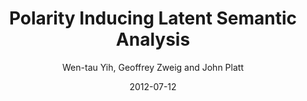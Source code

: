 ---
title: "Polarity Inducing Latent Semantic Analysis"
collection: publications
permalink: /publication/2012-07-12-0039
date: 2012-07-12
author: 'Wen-tau Yih, Geoffrey Zweig and John Platt'
venue: 'EMNLP-CoNLL-2012'
---